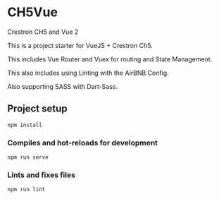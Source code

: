 # CH5Vue
Crestron CH5 and Vue 2

This is a project starter for VueJS + Crestron Ch5.

This includes Vue Router and Vuex for routing and State Management.

This also includes using Linting with the AirBNB Config.

Also supporting SASS with Dart-Sass. 

## Project setup
```
npm install
```

### Compiles and hot-reloads for development
```
npm run serve
```

### Lints and fixes files
```
npm run lint
```
